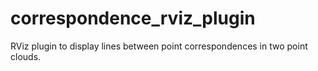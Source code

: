 # correspondence_rviz_plugin
RViz plugin to display lines between point correspondences in two point clouds.
